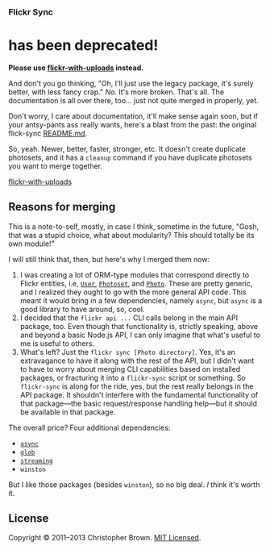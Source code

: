 ### Flickr Sync

# has been deprecated!

**Please use [flickr-with-uploads](https://github.com/chbrown/flickr-with-uploads) instead.**

And don't you go thinking, "Oh, I'll just use the legacy package, it's surely better, with less fancy crap." _No._ It's more broken. That's all. The documentation is all over there, too... just not quite merged in properly, yet.

Don't worry, I care about documentation, it'll make sense again soon, but if your antsy-pants ass really wants, here's a blast from the past: the original flick-sync [README.md](README_old.md).

So, yeah. Newer, better, faster, stronger, etc. It doesn't create duplicate photosets, and it has a `cleanup` command if you have duplicate photosets you want to merge together.

[flickr-with-uploads](https://github.com/chbrown/flickr-with-uploads)

## Reasons for merging

This is a note-to-self, mostly, in case I think, sometime in the future, "Gosh, that was a stupid choice, what about modularity? This should totally be its own module!"

I will still think that, then, but here's why I merged them now:

1. I was creating a lot of ORM-type modules that correspond directly to Flickr entities, i.e, [`User`](https://github.com/chbrown/flickr-with-uploads/blob/master/orm/user.js), [`Photoset`](https://github.com/chbrown/flickr-with-uploads/blob/master/orm/photoset.js), and [`Photo`](https://github.com/chbrown/flickr-with-uploads/blob/master/orm/photo.js). These are pretty generic, and I realized they ought to go with the more general API code. This meant it would bring in a few dependencies, namely `async`, but `async` is a good library to have around, so, cool.
2. I decided that the `flickr api ...` CLI calls belong in the main API package, too. Even though that functionality is, strictly speaking, above and beyond a basic Node.js API, I can only imagine that what's useful to me is useful to others.
3. What's left? Just the `flickr sync [Photo directory]`. Yes, it's an extravagance to have it along with the rest of the API, but I didn't want to have to worry about merging CLI capabilities based on installed packages, or fracturing it into a `flickr-sync` script or something. So `flickr-sync` is along for the ride, yes, but the rest really belongs in the API package. It shouldn't interfere with the fundamental functionality of that package—the basic request/response handling help—but it should be available in that package.

The overall price? Four additional dependencies:

* [`async`](https://npmjs.org/package/async)
* [`glob`](https://npmjs.org/package/glob)
* [`streaming`](https://npmjs.org/package/streaming)
* `winston`

But I like those packages (besides `winston`), so no big deal. _I_ think it's worth it.


## License

Copyright © 2011–2013 Christopher Brown. [MIT Licensed](LICENSE).
